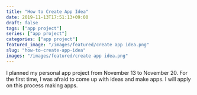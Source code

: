 ```yaml
---
title: "How to Create App Idea"
date: 2019-11-13T17:51:13+09:00
draft: false
tags: ["app project"]
series: ["app project"]
categories: ["app project"]
featured_image: "/images/featured/create app idea.png"
slug: "how-to-create-app-idea"
images: "/images/featured/create app idea.png"
---
```

I planned my personal app project from November 13 to November 20. For the first time, I was afraid to come up with ideas and make apps. I will apply on this process making apps.

